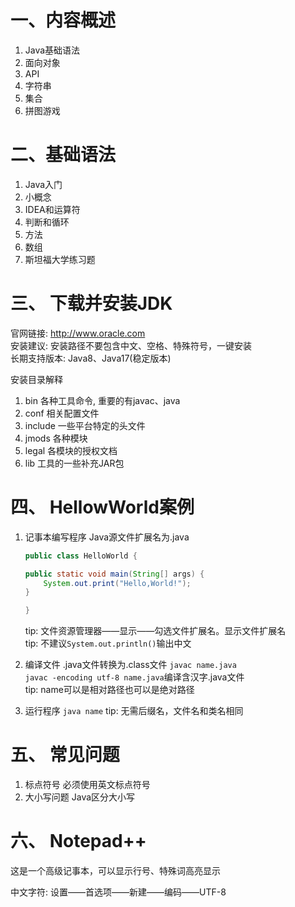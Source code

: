 # 一、内容概述
1. Java基础语法
2. 面向对象
3. API
4. 字符串
5. 集合
6. 拼图游戏

# 二、基础语法
1. Java入门
2. 小概念
3. IDEA和运算符
4. 判断和循环
5. 方法
6. 数组
7. 斯坦福大学练习题

# 三、 下载并安装JDK
官网链接: http://www.oracle.com  
安装建议: 安装路径不要包含中文、空格、特殊符号，一键安装  
长期支持版本: Java8、Java17(稳定版本)  

安装目录解释
1. bin
    各种工具命令, 重要的有javac、java
2. conf
    相关配置文件
3. include
    一些平台特定的头文件
4. jmods
    各种模块
5. legal
    各模块的授权文档
6. lib
    工具的一些补充JAR包

# 四、 HellowWorld案例
1. 记事本编写程序
    Java源文件扩展名为.java
    ```Java
    public class HelloWorld {

	public static void main(String[] args) {
		System.out.print("Hello,World!");
	}

    }
    ```
    tip: 文件资源管理器——显示——勾选文件扩展名。显示文件扩展名  
    tip: 不建议`System.out.println()`输出中文

2. 编译文件
    .java文件转换为.class文件
    `javac name.java`   
    `javac -encoding utf-8 name.java`编译含汉字.java文件  
    tip: name可以是相对路径也可以是绝对路径
3. 运行程序
    `java name`
    tip: 无需后缀名，文件名和类名相同

# 五、 常见问题
1. 标点符号
    必须使用英文标点符号
2. 大小写问题
    Java区分大小写


# 六、 Notepad++
这是一个高级记事本，可以显示行号、特殊词高亮显示  
  
中文字符: 设置——首选项——新建——编码——UTF-8
